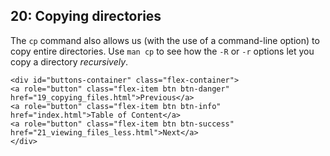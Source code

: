 ## 20: Copying directories

The `cp` command also allows us (with the use of a command-line option) to copy entire directories. Use `man cp` to see how the `-R` or `-r` options let you copy a directory *recursively*.

```{=html}	
<div id="buttons-container" class="flex-container">
<a role="button" class="flex-item btn btn-danger" href="19_copying_files.html">Previous</a> 
<a role="button" class="flex-item btn btn-info" href="index.html">Table of Content</a> 
<a role="button" class="flex-item btn btn-success" href="21_viewing_files_less.html">Next</a>
</div>
```